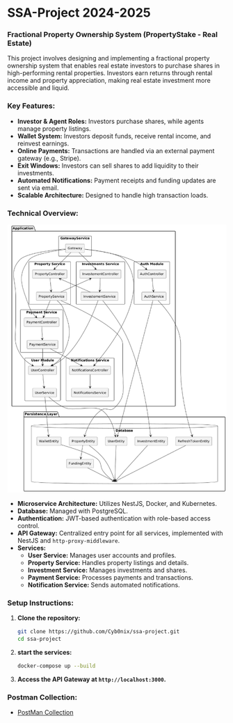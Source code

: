 # SSA-Project 2024-2025

### Fractional Property Ownership System (PropertyStake - Real Estate)

This project involves designing and implementing a fractional property ownership system that enables real estate investors to purchase shares in high-performing rental properties. Investors earn returns through rental income and property appreciation, making real estate investment more accessible and liquid.

### Key Features:
- **Investor & Agent Roles:** Investors purchase shares, while agents manage property listings.
- **Wallet System:** Investors deposit funds, receive rental income, and reinvest earnings.
- **Online Payments:** Transactions are handled via an external payment gateway (e.g., Stripe).
- **Exit Windows:** Investors can sell shares to add liquidity to their investments.
- **Automated Notifications:** Payment receipts and funding updates are sent via email.
- **Scalable Architecture:** Designed to handle high transaction loads.

### Technical Overview:

![diagram](diagram.png)

- **Microservice Architecture:** Utilizes NestJS, Docker, and Kubernetes.
- **Database:** Managed with PostgreSQL.
- **Authentication:** JWT-based authentication with role-based access control.
- **API Gateway:** Centralized entry point for all services, implemented with NestJS and `http-proxy-middleware`.
- **Services:**
    - **User Service:** Manages user accounts and profiles.
    - **Property Service:** Handles property listings and details.
    - **Investment Service:** Manages investments and shares.
    - **Payment Service:** Processes payments and transactions.
    - **Notification Service:** Sends automated notifications.

### Setup Instructions:
1. **Clone the repository:**
   ```sh
   git clone https://github.com/Cyb0nix/ssa-project.git
   cd ssa-project
    ```
2. **start the services:**
   ```sh
   docker-compose up --build
   ```
3. **Access the API Gateway at `http://localhost:3000`.**

### Postman Collection:
- [PostMan Collection](SSA-Project.postman_collection.json)


